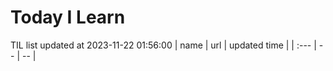 # Today I Learn 
TIL list updated at 2023-11-22 01:56:00
| name | url | updated time |
| :--- | -- | -- |
